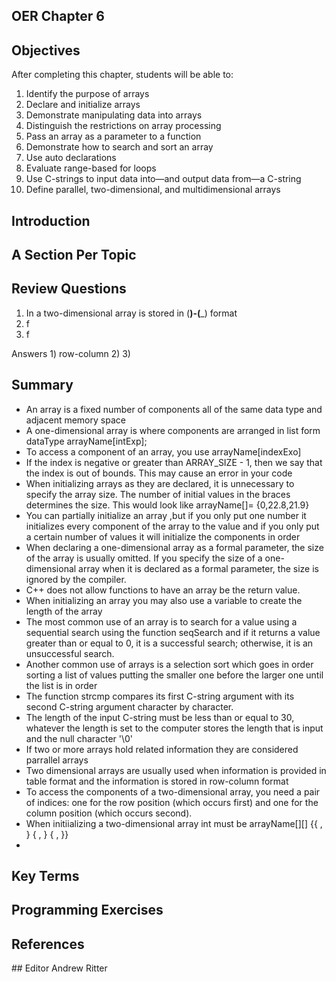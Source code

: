 ## OER Chapter 6

## Objectives
After completing this chapter, students will be able to:

  1. Identify the purpose of arrays
  2. Declare and initialize arrays
  3. Demonstrate manipulating data into arrays
  4. Distinguish the restrictions on array processing
  5. Pass an array as a parameter to a function
  6. Demonstrate how to search and sort an array
  7. Use auto declarations
  8. Evaluate range-based for loops
  9. Use C-strings to input data into—and output data from—a C-string
  10. Define parallel, two-dimensional, and multidimensional arrays



## Introduction

## A Section Per Topic

## Review Questions
1. In a two-dimensional array is stored in (______)-(_______) format
2. f
3. f

Answers 1) row-column 2)  3)
## Summary
- An array is a fixed number of components all of the same data type and adjacent memory space
- A one-dimensional array is where components are arranged in list form dataType arrayName[intExp];
- To access a component of an array, you use arrayName[indexExo]
- If the index is negative or greater than ARRAY_SIZE - 1, then we say that the index is out of bounds. This may cause an error in your code
- When initializing arrays as they are declared, it is unnecessary to specify the array size. The number of initial values in the braces determines the size. This would look like arrayName[]= {0,22.8,21.9}
- You can partially initialize an array ,but if you only put one number it initializes every component of the array to the value and if you only put a certain number of values it will initialize the components in order
- When declaring a one-dimensional array as a formal parameter, the size of the array is usually omitted. If you specify the size of a one-dimensional array when it is declared as a formal parameter, the size is ignored by the compiler.
- C++ does not allow functions to have an array be the return value.
- When initializing an array you may also use a variable to create the length of the array
- The most common use of an array is to search for a value using a sequential search using the function seqSearch and if it returns a value greater than or equal to 0, it is a successful search; otherwise, it is an unsuccessful search.
- Another common use of arrays is a selection sort which goes in order sorting a list of values putting the smaller one before the larger one until the list is in order
- The function strcmp compares its first C-string argument with its second C-string argument character by character.
- The length of the input C-string must be less than or equal to 30, whatever the length is set to the computer stores the length that is input and the null character '\0'
- If two or more arrays hold related information they are considered parrallel arrays
- Two dimensional arrays are usually used when information is provided in table format and the information is stored in row-column format
- To access the components of a two-dimensional array, you need a pair of indices: one for the row position (which occurs first) and one for the column position (which occurs second).
- When initiializing a two-dimensional array int must be arrayName[][] {{ , }
                                                                        { , }
                                                                        { , }}
- 
## Key Terms



## Programming Exercises



## References

‌## Editor
Andrew Ritter
